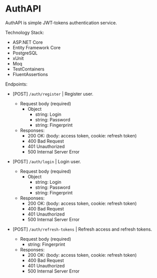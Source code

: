 # AuthAPI
AuthAPI is simple JWT-tokens authentication service.

Technology Stack:
* ASP.NET Core
* Entity Framework Core
* PostgreSQL
* xUnit
* Moq
* TestContainers
* FluentAssertions

Endpoints:

* [POST] `/auth/register` | Register user.
  + Request body (required)
    - Object
      - string: Login
      - string: Password
      - string: Fingerprint
  + Responses:
      - 200 OK: (body: access token, cookie: refresh token)
      - 400 Bad Request
      - 401 Unauthorized
      - 500 Internal Server Error

* [POST] `/auth/login` | Login user.
  + Request body (required)
    - Object
      - string: Login
      - string: Password
      - string: Fingerprint
  + Responses:
      - 200 OK: (body: access token, cookie: refresh token)
      - 400 Bad Request
      - 401 Unauthorized
      - 500 Internal Server Error

* [POST] `/auth/refresh-tokens` | Refresh access and refresh tokens.
  + Request body (required)
      - string: Fingerprint
  + Responses:
      - 200 OK: (body: access token, cookie: refresh token)
      - 400 Bad Request
      - 401 Unauthorized
      - 500 Internal Server Error
